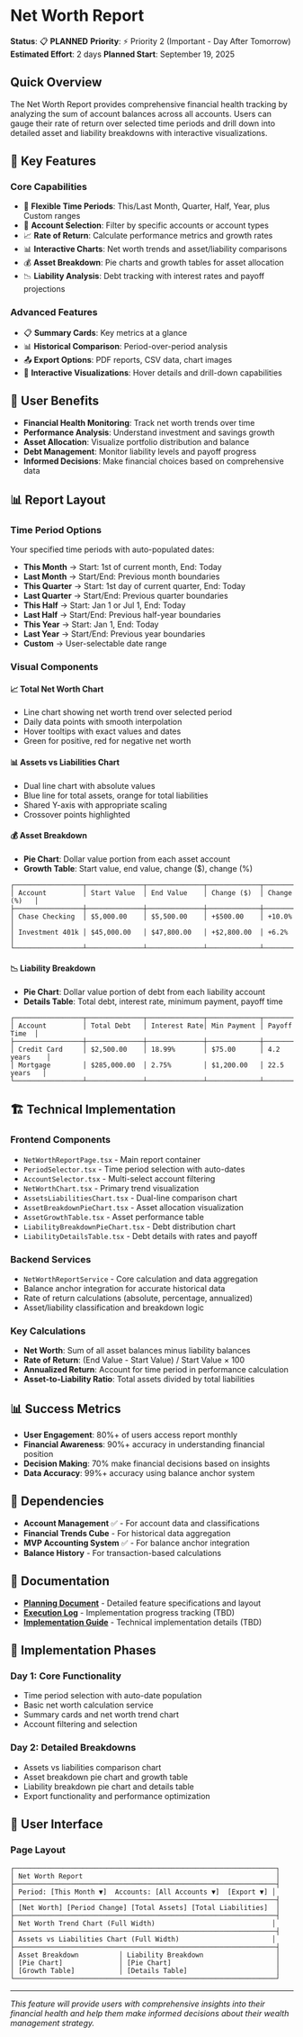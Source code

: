 # Net Worth Report

**Status**: 📋 **PLANNED**
**Priority**: ⚡ Priority 2 (Important - Day After Tomorrow)
**Estimated Effort**: 2 days
**Planned Start**: September 19, 2025

## Quick Overview

The Net Worth Report provides comprehensive financial health tracking by analyzing the sum of account balances across all accounts. Users can gauge their rate of return over selected time periods and drill down into detailed asset and liability breakdowns with interactive visualizations.

## 🎯 Key Features

### **Core Capabilities**
- 📅 **Flexible Time Periods**: This/Last Month, Quarter, Half, Year, plus Custom ranges
- 🏦 **Account Selection**: Filter by specific accounts or account types
- 📈 **Rate of Return**: Calculate performance metrics and growth rates
- 📊 **Interactive Charts**: Net worth trends and asset/liability comparisons
- 💰 **Asset Breakdown**: Pie charts and growth tables for asset allocation
- 📉 **Liability Analysis**: Debt tracking with interest rates and payoff projections

### **Advanced Features**
- 📋 **Summary Cards**: Key metrics at a glance
- 📊 **Historical Comparison**: Period-over-period analysis
- 📤 **Export Options**: PDF reports, CSV data, chart images
- 🎨 **Interactive Visualizations**: Hover details and drill-down capabilities

## 🚀 User Benefits

- **Financial Health Monitoring**: Track net worth trends over time
- **Performance Analysis**: Understand investment and savings growth
- **Asset Allocation**: Visualize portfolio distribution and balance
- **Debt Management**: Monitor liability levels and payoff progress
- **Informed Decisions**: Make financial choices based on comprehensive data

## 📊 Report Layout

### **Time Period Options**
Your specified time periods with auto-populated dates:
- **This Month** → Start: 1st of current month, End: Today
- **Last Month** → Start/End: Previous month boundaries
- **This Quarter** → Start: 1st day of current quarter, End: Today
- **Last Quarter** → Start/End: Previous quarter boundaries
- **This Half** → Start: Jan 1 or Jul 1, End: Today
- **Last Half** → Start/End: Previous half-year boundaries
- **This Year** → Start: Jan 1, End: Today
- **Last Year** → Start/End: Previous year boundaries
- **Custom** → User-selectable date range

### **Visual Components**

#### **📈 Total Net Worth Chart**
- Line chart showing net worth trend over selected period
- Daily data points with smooth interpolation
- Hover tooltips with exact values and dates
- Green for positive, red for negative net worth

#### **📊 Assets vs Liabilities Chart**
- Dual line chart with absolute values
- Blue line for total assets, orange for total liabilities
- Shared Y-axis with appropriate scaling
- Crossover points highlighted

#### **💰 Asset Breakdown**
- **Pie Chart**: Dollar value portion from each asset account
- **Growth Table**: Start value, end value, change ($), change (%)
```
┌─────────────────┬──────────────┬──────────────┬─────────────┬──────────────┐
│ Account         │ Start Value  │ End Value    │ Change ($)  │ Change (%)   │
├─────────────────┼──────────────┼──────────────┼─────────────┼──────────────┤
│ Chase Checking  │ $5,000.00    │ $5,500.00    │ +$500.00    │ +10.0%       │
│ Investment 401k │ $45,000.00   │ $47,800.00   │ +$2,800.00  │ +6.2%        │
└─────────────────┴──────────────┴──────────────┴─────────────┴──────────────┘
```

#### **📉 Liability Breakdown**
- **Pie Chart**: Dollar value portion of debt from each liability account
- **Details Table**: Total debt, interest rate, minimum payment, payoff time
```
┌─────────────────┬──────────────┬──────────────┬─────────────┬──────────────┐
│ Account         │ Total Debt   │ Interest Rate│ Min Payment │ Payoff Time  │
├─────────────────┼──────────────┼──────────────┼─────────────┼──────────────┤
│ Credit Card     │ $2,500.00    │ 18.99%       │ $75.00      │ 4.2 years    │
│ Mortgage        │ $285,000.00  │ 2.75%        │ $1,200.00   │ 22.5 years   │
└─────────────────┴──────────────┴──────────────┴─────────────┴──────────────┘
```

## 🏗️ Technical Implementation

### **Frontend Components**
- `NetWorthReportPage.tsx` - Main report container
- `PeriodSelector.tsx` - Time period selection with auto-dates
- `AccountSelector.tsx` - Multi-select account filtering
- `NetWorthChart.tsx` - Primary trend visualization
- `AssetsLiabilitiesChart.tsx` - Dual-line comparison chart
- `AssetBreakdownPieChart.tsx` - Asset allocation visualization
- `AssetGrowthTable.tsx` - Asset performance table
- `LiabilityBreakdownPieChart.tsx` - Debt distribution chart
- `LiabilityDetailsTable.tsx` - Debt details with rates and payoff

### **Backend Services**
- `NetWorthReportService` - Core calculation and data aggregation
- Balance anchor integration for accurate historical data
- Rate of return calculations (absolute, percentage, annualized)
- Asset/liability classification and breakdown logic

### **Key Calculations**
- **Net Worth**: Sum of all asset balances minus liability balances
- **Rate of Return**: (End Value - Start Value) / Start Value × 100
- **Annualized Return**: Account for time period in performance calculation
- **Asset-to-Liability Ratio**: Total assets divided by total liabilities

## 📊 Success Metrics

- **User Engagement**: 80%+ of users access report monthly
- **Financial Awareness**: 90%+ accuracy in understanding financial position
- **Decision Making**: 70% make financial decisions based on insights
- **Data Accuracy**: 99%+ accuracy using balance anchor system

## 🔗 Dependencies

- **Account Management** ✅ - For account data and classifications
- **Financial Trends Cube** - For historical data aggregation
- **MVP Accounting System** ✅ - For balance anchor integration
- **Balance History** - For transaction-based calculations

## 📁 Documentation

- **[Planning Document](planning.md)** - Detailed feature specifications and layout
- **[Execution Log](execution-log.md)** - Implementation progress tracking (TBD)
- **[Implementation Guide](implementation.md)** - Technical implementation details (TBD)

## 🎯 Implementation Phases

### **Day 1: Core Functionality**
- Time period selection with auto-date population
- Basic net worth calculation service
- Summary cards and net worth trend chart
- Account filtering and selection

### **Day 2: Detailed Breakdowns**
- Assets vs liabilities comparison chart
- Asset breakdown pie chart and growth table
- Liability breakdown pie chart and details table
- Export functionality and performance optimization

## 🎨 User Interface

### **Page Layout**
```
┌─────────────────────────────────────────────────────────────────┐
│ Net Worth Report                                                │
├─────────────────────────────────────────────────────────────────┤
│ Period: [This Month ▼]  Accounts: [All Accounts ▼]  [Export ▼] │
├─────────────────────────────────────────────────────────────────┤
│ [Net Worth] [Period Change] [Total Assets] [Total Liabilities]  │
├─────────────────────────────────────────────────────────────────┤
│ Net Worth Trend Chart (Full Width)                             │
├─────────────────────────────────────────────────────────────────┤
│ Assets vs Liabilities Chart (Full Width)                       │
├─────────────────────────────────────────────────────────────────┤
│ Asset Breakdown          │ Liability Breakdown                  │
│ [Pie Chart]              │ [Pie Chart]                          │
│ [Growth Table]           │ [Details Table]                      │
└─────────────────────────────────────────────────────────────────┘
```

---

*This feature will provide users with comprehensive insights into their financial health and help them make informed decisions about their wealth management strategy.*
